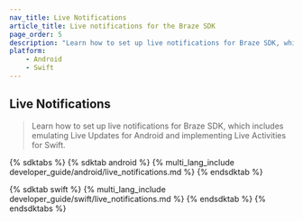 ```yaml
---
nav_title: Live Notifications
article_title: Live notifications for the Braze SDK
page_order: 5
description: "Learn how to set up live notifications for Braze SDK, which includes emulating Live Updates for Android and implementing Live Activities for Swift."
platform:
    - Android
    - Swift
---
```


## Live Notifications

> Learn how to set up live notifications for Braze SDK, which includes emulating Live Updates for Android and implementing Live Activities for Swift.

{% sdktabs %}
{% sdktab android %}
{% multi_lang_include developer_guide/android/live_notifications.md %}
{% endsdktab %}

{% sdktab swift %}
{% multi_lang_include developer_guide/swift/live_notifications.md %}
{% endsdktab %}
{% endsdktabs %}
